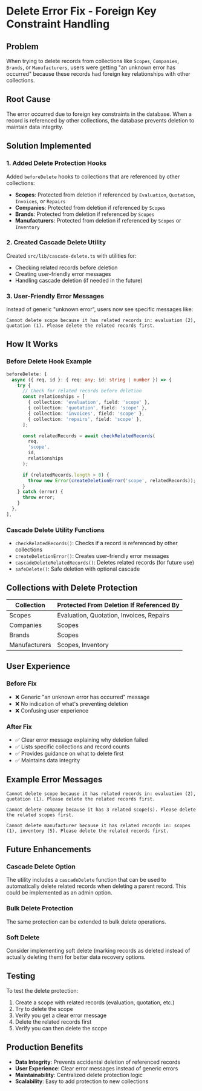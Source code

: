 # Delete Error Fix - Foreign Key Constraint Handling

## Problem

When trying to delete records from collections like `Scopes`, `Companies`, `Brands`, or `Manufacturers`, users were getting "an unknown error has occurred" because these records had foreign key relationships with other collections.

## Root Cause

The error occurred due to foreign key constraints in the database. When a record is referenced by other collections, the database prevents deletion to maintain data integrity.

## Solution Implemented

### 1. Added Delete Protection Hooks

Added `beforeDelete` hooks to collections that are referenced by other collections:

- **Scopes**: Protected from deletion if referenced by `Evaluation`, `Quotation`, `Invoices`, or `Repairs`
- **Companies**: Protected from deletion if referenced by `Scopes`
- **Brands**: Protected from deletion if referenced by `Scopes`
- **Manufacturers**: Protected from deletion if referenced by `Scopes` or `Inventory`

### 2. Created Cascade Delete Utility

Created `src/lib/cascade-delete.ts` with utilities for:

- Checking related records before deletion
- Creating user-friendly error messages
- Handling cascade deletion (if needed in the future)

### 3. User-Friendly Error Messages

Instead of generic "unknown error", users now see specific messages like:

```
Cannot delete scope because it has related records in: evaluation (2), quotation (1). Please delete the related records first.
```

## How It Works

### Before Delete Hook Example

```typescript
beforeDelete: [
  async ({ req, id }: { req: any; id: string | number }) => {
    try {
      // Check for related records before deletion
      const relationships = [
        { collection: 'evaluation', field: 'scope' },
        { collection: 'quotation', field: 'scope' },
        { collection: 'invoices', field: 'scope' },
        { collection: 'repairs', field: 'scope' },
      ];

      const relatedRecords = await checkRelatedRecords(
        req,
        'scope',
        id,
        relationships
      );

      if (relatedRecords.length > 0) {
        throw new Error(createDeletionError('scope', relatedRecords));
      }
    } catch (error) {
      throw error;
    }
  },
],
```

### Cascade Delete Utility Functions

- `checkRelatedRecords()`: Checks if a record is referenced by other collections
- `createDeletionError()`: Creates user-friendly error messages
- `cascadeDeleteRelatedRecords()`: Deletes related records (for future use)
- `safeDelete()`: Safe deletion with optional cascade

## Collections with Delete Protection

| Collection    | Protected From Deletion If Referenced By |
| ------------- | ---------------------------------------- |
| Scopes        | Evaluation, Quotation, Invoices, Repairs |
| Companies     | Scopes                                   |
| Brands        | Scopes                                   |
| Manufacturers | Scopes, Inventory                        |

## User Experience

### Before Fix

- ❌ Generic "an unknown error has occurred" message
- ❌ No indication of what's preventing deletion
- ❌ Confusing user experience

### After Fix

- ✅ Clear error message explaining why deletion failed
- ✅ Lists specific collections and record counts
- ✅ Provides guidance on what to delete first
- ✅ Maintains data integrity

## Example Error Messages

```
Cannot delete scope because it has related records in: evaluation (2), quotation (1). Please delete the related records first.

Cannot delete company because it has 3 related scope(s). Please delete the related scopes first.

Cannot delete manufacturer because it has related records in: scopes (1), inventory (5). Please delete the related records first.
```

## Future Enhancements

### Cascade Delete Option

The utility includes a `cascadeDelete` function that can be used to automatically delete related records when deleting a parent record. This could be implemented as an admin option.

### Bulk Delete Protection

The same protection can be extended to bulk delete operations.

### Soft Delete

Consider implementing soft delete (marking records as deleted instead of actually deleting them) for better data recovery options.

## Testing

To test the delete protection:

1. Create a scope with related records (evaluation, quotation, etc.)
2. Try to delete the scope
3. Verify you get a clear error message
4. Delete the related records first
5. Verify you can then delete the scope

## Production Benefits

- **Data Integrity**: Prevents accidental deletion of referenced records
- **User Experience**: Clear error messages instead of generic errors
- **Maintainability**: Centralized delete protection logic
- **Scalability**: Easy to add protection to new collections
